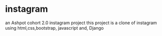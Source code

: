 # instagram
an Ashpot cohort 2.0 instagram project
this project is a clone of instagram using html,css,bootstrap, javascript and, Django
